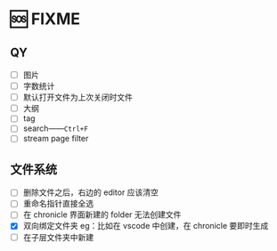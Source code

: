 # 🆘 FIXME

## QY

- [ ] 图片
- [ ] 字数统计
- [ ] 默认打开文件为上次关闭时文件
- [ ] 大纲
- [ ] tag
- [ ] search——`Ctrl+F`
- [ ] stream page filter

## 文件系统

- [ ] 删除文件之后，右边的 editor 应该清空
- [ ] 重命名指针直接全选
- [ ] 在 chronicle 界面新建的 folder 无法创建文件
- [x] 双向绑定文件夹 eg：比如在 vscode 中创建，在 chronicle 要即时生成
- [ ] 在子层文件夹中新建
